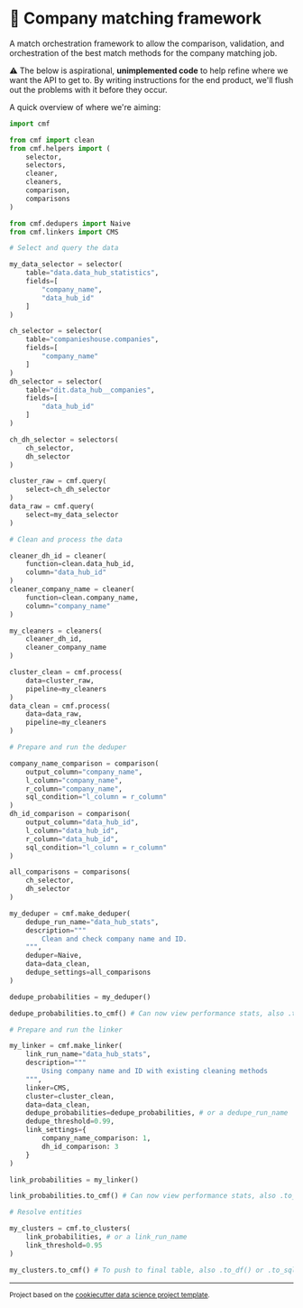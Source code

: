 # 🔗 Company matching framework

A match orchestration framework to allow the comparison, validation, and orchestration of the best match methods for the company matching job.

⚠️ The below is aspirational, **unimplemented code** to help refine where we want the API to get to. By writing instructions for the end product, we'll flush out the problems with it before they occur.

A quick overview of where we're aiming:

```python
import cmf

from cmf import clean
from cmf.helpers import (
    selector, 
    selectors, 
    cleaner, 
    cleaners, 
    comparison,
    comparisons
)

from cmf.dedupers import Naive
from cmf.linkers import CMS

# Select and query the data

my_data_selector = selector(
    table="data.data_hub_statistics",
    fields=[
        "company_name",
        "data_hub_id"
    ]
)

ch_selector = selector(
    table="companieshouse.companies",
    fields=[
        "company_name"
    ]
)
dh_selector = selector(
    table="dit.data_hub__companies",
    fields=[
        "data_hub_id"
    ]
)

ch_dh_selector = selectors(
    ch_selector,
    dh_selector
)

cluster_raw = cmf.query(
    select=ch_dh_selector
)
data_raw = cmf.query(
    select=my_data_selector
)

# Clean and process the data

cleaner_dh_id = cleaner(
    function=clean.data_hub_id,
    column="data_hub_id"
)
cleaner_company_name = cleaner(
    function=clean.company_name,
    column="company_name"
)

my_cleaners = cleaners(
    cleaner_dh_id,
    cleaner_company_name
)

cluster_clean = cmf.process(
    data=cluster_raw,
    pipeline=my_cleaners
)
data_clean = cmf.process(
    data=data_raw,
    pipeline=my_cleaners
)

# Prepare and run the deduper

company_name_comparison = comparison(
    output_column="company_name",
    l_column="company_name",
    r_column="company_name",
    sql_condition="l_column = r_column"
)
dh_id_comparison = comparison(
    output_column="data_hub_id",
    l_column="data_hub_id",
    r_column="data_hub_id",
    sql_condition="l_column = r_column"
)

all_comparisons = comparisons(
    ch_selector,
    dh_selector
)

my_deduper = cmf.make_deduper(
    dedupe_run_name="data_hub_stats",
    description="""
        Clean and check company name and ID.
    """,
    deduper=Naive,
    data=data_clean,
    dedupe_settings=all_comparisons
)

dedupe_probabilities = my_deduper()

dedupe_probabilities.to_cmf() # Can now view performance stats, also .to_df() or .to_sql() to unwrap

# Prepare and run the linker

my_linker = cmf.make_linker(
    link_run_name="data_hub_stats",
    description="""
        Using company name and ID with existing cleaning methods
    """,
    linker=CMS, 
    cluster=cluster_clean, 
    data=data_clean,
    dedupe_probabilities=dedupe_probabilities, # or a dedupe_run_name
    dedupe_threshold=0.99,
    link_settings={
        company_name_comparison: 1,
        dh_id_comparison: 3
    }
)

link_probabilities = my_linker()

link_probabilities.to_cmf() # Can now view performance stats, also .to_df() or .to_sql() to unwrap

# Resolve entities

my_clusters = cmf.to_clusters(
    link_probabilities, # or a link_run_name
    link_threshold=0.95
)

my_clusters.to_cmf() # To push to final table, also .to_df() or .to_sql()

```

--------

<p><small>Project based on the <a target="_blank" href="https://drivendata.github.io/cookiecutter-data-science/">cookiecutter data science project template</a>.</small></p>
